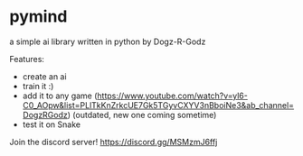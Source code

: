 # pymind 
a simple ai library written in python by Dogz-R-Godz 


Features: 
- create an ai
- train it :)
- add it to any game (https://www.youtube.com/watch?v=yl6-C0_AOpw&list=PLlTkKnZrkcUE7Gk5TGyvCXYV3nBboiNe3&ab_channel=DogzRGodz) (outdated, new one coming sometime)
- test it on Snake

Join the discord server! https://discord.gg/MSMzmJ6ffj
